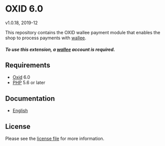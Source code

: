 # OXID 6.0

v1.0.18, 2019-12

This repository contains the OXID  wallee payment module that enables the shop to process payments with [wallee](https://www.wallee.com).

##### To use this extension, a [wallee](https://www.wallee.com) account is required.

## Requirements

* [Oxid](https://www.oxid-esales.com/) 6.0
* [PHP](http://php.net/) 5.6 or later

## Documentation

* [English](https://plugin-documentation.wallee.com/wallee-payment/oxid-6.0/1.0.18/docs/en/documentation.html)

## License

Please see the [license file](https://github.com/wallee-payment/oxid-6.0/blob/1.0.18/LICENSE) for more information.
